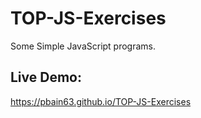 # TOP-JS-Exercises 


Some Simple JavaScript programs.

## Live Demo:

https://pbain63.github.io/TOP-JS-Exercises
